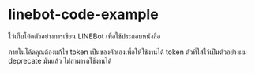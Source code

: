 # linebot-code-example
ไว้เก็บโค้ดตัวอย่างการเขียน LINEBot เพื่อใช้ประกอบหนังสือ

ภายในโค้ดคุณต้องแก้ไข token เป็นของตัวเองเพื่อให้ใช้งานได้ token ตัวที่ใส่ไว้เป็นตัวอย่างผม deprecate มันแล้ว ไม่สามารถใช้งานได้

